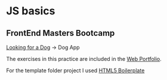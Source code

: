 # JS basics

## FrontEnd Masters Bootcamp

[Looking for a Dog](https://catabuades.github.io/dog-app/) -> Dog App

The exercises in this practice are included in the [Web Portfolio](https://catabuades.github.io/allwomen-porfolio/).

For the template folder project I used [HTML5 Boilerplate](https://html5boilerplate.com/)